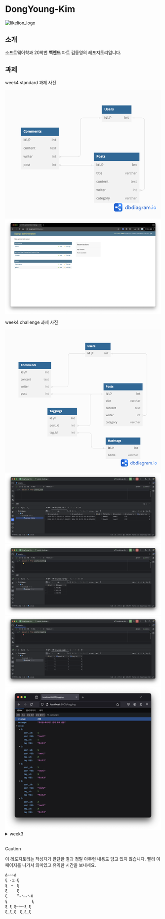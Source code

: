 # DongYoung-Kim

![likelion_logo](images/likelion_logo.gif)

## 소개

소프트웨어학과 20학번 **백엔드** 파트 김동영의 레포지토리입니다.

## 과제

week4 standard 과제 사진

<img src="images/week4/standard-ERD.png" />
<img src="images/week4/standard-adminPage.png" />

week4 challenge 과제 사진

<img src="images/week4/challenge-ERD.png" />
<img src="images/week4/challenge-1.png" />
<img src="images/week4/challenge-2.png" />
<img src="images/week4/challenge-3.png" />
<img src="images/week4/challenge-4.png" />

<details>
  <summary>week3</summary>
  <div markdown="1">
    week3 standard 과제 사진
    <img src="images/week3/standard.png" />
    week3 challenge 과제 사진
    <img src="images/week3/challenge.gif" />
  </div>
</details>

<br/>

> [!CAUTION]
> 이 레포지토리는 작성자가 판단한 결과 정말 아무런 내용도 담고 있지 않습니다.
> 빨리 이 페이지를 나가서 의미있고 유익한 시간을 보내세요.

```
Δ~~~Δ
ξ ･ェ･ξ
ξ　~　ξ
ξ　　 ξ
ξ　　 “~～~～O
ξ　　　　　　 ξ
ξ ξ ξ~～~ξ ξ　
ξ_ξ_ξ　ξ_ξ_ξ













































































































































```

> [!IMPORTANT]
> 아직도 안 나갔어요? 진짜 아무것도 없다니까요.

```
A____A
|・ㅅ・  |
|っ　ｃ|
|　　　|
|　　　|
|　　　|
|　　　|
|　　　|
U￣￣U



































































































































































```

멋사 화이팅!! 👍👍👍
